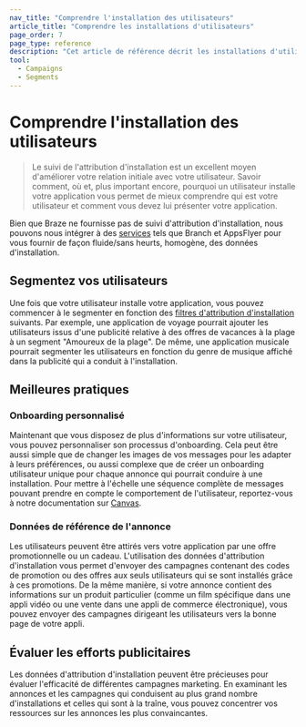 ```yaml
---
nav_title: "Comprendre l'installation des utilisateurs"
article_title: "Comprendre les installations d'utilisateurs" 
page_order: 7
page_type: reference
description: "Cet article de référence décrit les installations d'utilisateurs (suivi de l'attribution d'installation) et les différentes façons d'appliquer ces informations au sein de votre campagne."
tool:
  - Campaigns
  - Segments
---
```


# Comprendre l'installation des utilisateurs

> Le suivi de l'attribution d'installation est un excellent moyen d'améliorer votre relation initiale avec votre utilisateur. Savoir comment, où et, plus important encore, pourquoi un utilisateur installe votre application vous permet de mieux comprendre qui est votre utilisateur et comment vous devez lui présenter votre application. 

Bien que Braze ne fournisse pas de suivi d'attribution d'installation, nous pouvons nous intégrer à des [services]({{site.baseurl}}/partners/message_orchestration/) tels que Branch et AppsFlyer pour vous fournir de façon fluide/sans heurts, homogène, des données d'installation.

## Segmentez vos utilisateurs

Une fois que votre utilisateur installe votre application, vous pouvez commencer à le segmenter en fonction des [filtres d'attribution d'installation]({{site.baseurl}}/user_guide/engagement_tools/segments/segmentation_filters/#install-attribution) suivants. Par exemple, une application de voyage pourrait ajouter les utilisateurs issus d'une publicité relative à des offres de vacances à la plage à un segment "Amoureux de la plage". De même, une application musicale pourrait segmenter les utilisateurs en fonction du genre de musique affiché dans la publicité qui a conduit à l'installation.

## Meilleures pratiques

### Onboarding personnalisé

Maintenant que vous disposez de plus d'informations sur votre utilisateur, vous pouvez personnaliser son processus d'onboarding. Cela peut être aussi simple que de changer les images de vos messages pour les adapter à leurs préférences, ou aussi complexe que de créer un onboarding utilisateur unique pour chaque annonce qui pourrait conduire à une installation. Pour mettre à l'échelle une séquence complète de messages pouvant prendre en compte le comportement de l'utilisateur, reportez-vous à notre documentation sur [Canvas]({{site.baseurl}}/developer_guide/rest_api/messaging/#canvas).

### Données de référence de l'annonce

Les utilisateurs peuvent être attirés vers votre application par une offre promotionnelle ou un cadeau. L'utilisation des données d'attribution d'installation vous permet d'envoyer des campagnes contenant des codes de promotion ou des offres aux seuls utilisateurs qui se sont installés grâce à ces promotions. De la même manière, si votre annonce contient des informations sur un produit particulier (comme un film spécifique dans une appli vidéo ou une vente dans une appli de commerce électronique), vous pouvez envoyer des campagnes dirigeant les utilisateurs vers la bonne page de votre appli.

## Évaluer les efforts publicitaires

Les données d'attribution d'installation peuvent être précieuses pour évaluer l'efficacité de différentes campagnes marketing. En examinant les annonces et les campagnes qui conduisent au plus grand nombre d'installations et celles qui sont à la traîne, vous pouvez concentrer vos ressources sur les annonces les plus convaincantes.

